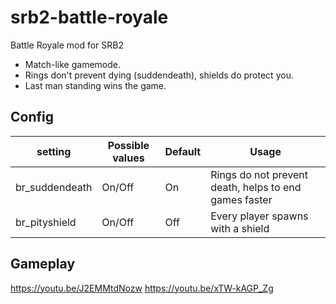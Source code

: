 # srb2-battle-royale

Battle Royale mod for SRB2

- Match-like gamemode.
- Rings don't prevent dying (suddendeath), shields do protect you.
- Last man standing wins the game.

## Config

|setting|Possible values|Default|Usage|
|-------|---------------|-------|-----|
|br_suddendeath|On/Off|On|Rings do not prevent death, helps to end games faster|
|br_pityshield|On/Off|Off|Every player spawns with a shield|

## Gameplay

https://youtu.be/J2EMMtdNozw
https://youtu.be/xTW-kAGP_Zg
